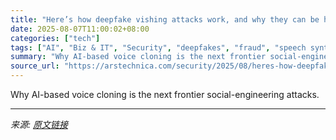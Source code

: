```yaml
---
title: "Here’s how deepfake vishing attacks work, and why they can be hard to detect"
date: 2025-08-07T11:00:02+08:00
categories: ["tech"]
tags: ["AI", "Biz & IT", "Security", "deepfakes", "fraud", "speech synthesis"]
summary: "Why AI-based voice cloning is the next frontier social-engineering attacks."
source_url: "https://arstechnica.com/security/2025/08/heres-how-deepfake-vishing-attacks-work-and-why-they-can-be-hard-to-detect/"
---
```


Why AI-based voice cloning is the next frontier social-engineering attacks.

---

*来源: [原文链接](https://arstechnica.com/security/2025/08/heres-how-deepfake-vishing-attacks-work-and-why-they-can-be-hard-to-detect/)*
